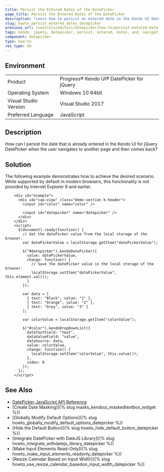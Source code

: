 ```yaml
---
title: Persist the Entered Dates of the DatePicker
page_title: Persist the Entered Dates of the DatePicker
description: "Learn how to persist an entered date in the Kendo UI DatePicker upon user navigation between pages for Internet Explorer 9 or older."
slug: howto_persist_entered_dates_datepicker
previous_url: /controls/editors/datepicker/how-to/persist-entered-date
tags: kendo, jquery, datepicker, persist, entered, dates, and, navigation, between, pages
component: datepicker
type: how-to
res_type: kb
---
```


## Environment

<table>
 <tr>
  <td>Product</td>
  <td>Progress® Kendo UI® DatePicker for jQuery</td>
 </tr>
 <tr>
  <td>Operating System</td>
  <td>Windows 10 64bit</td>
 </tr>
 <tr>
  <td>Visual Studio Version</td>
  <td>Visual Studio 2017</td>
 </tr>
 <tr>
  <td>Preferred Language</td>
  <td>JavaScript</td>
 </tr>
</table>

## Description

How can I persist the date that is already entered in the Kendo UI for jQuery DatePicker when the user navigates to another page and then comes back?

## Solution

The following example demonstrates how to achieve the desired scenario. While supported by default in modern browsers, this functionality is not provided by Internet Explorer 9 and earlier.

```dojo
    <div id="example">
      <div id="cap-view" class="demo-section k-header">
        <input id="color" name="color" />

        <input id="datepicker" name="datepicker" />
      </div>
    </div>
    <script>
      $(document).ready(function() {
        // Get the datePicker value from the local storage of the browser.
        var datePickerValue = localStorage.getItem("datePickerValue");

        $("#datepicker").kendoDatePicker({
          value: datePickerValue,
          change: function() {
            // Save the datePicker value in the local storage of the browser.
            localStorage.setItem("datePickerValue", this.element.val());
          }
        });

        var data = [
          { text: "Black", value: "1" },
          { text: "Orange", value: "2" },
          { text: "Grey", value: "3" }
        ];

        var colorValue = localStorage.getItem("colorValue");

        $("#color").kendoDropDownList({
          dataTextField: "text",
          dataValueField: "value",
          dataSource: data,
          value: colorValue,
          change: function() {
            localStorage.setItem("colorValue", this.value());
          },
          index: 0
        });
      });
    </script>  
```

## See Also

* [DatePicker JavaScript API Reference](/api/javascript/ui/datepicker)
* [Create Date Masking]({% slug masks_kendoui_maskedtextbox_widget %})
* [Globally Modify Default Options]({% slug howto_globally_modify_default_options_datepicker %})
* [Hide the Default Button]({% slug howto_hide_default_button_datepicker %})
* [Integrate DatePicker with DateJS Library]({% slug howto_integrate_withdatejs_library_datepicker %})
* [Make Input Elements Read-Only]({% slug howto_make_input_elements_readonly_datepicker %})
* [Resize Calendar Based on Input Width]({% slug howto_use_resize_calendar_basedon_input_width_datepicker %})
